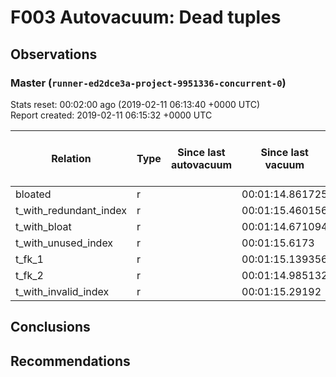 # F003 Autovacuum: Dead tuples #

## Observations ##

### Master (`runner-ed2dce3a-project-9951336-concurrent-0`) ###
Stats reset: 00:02:00 ago (2019-02-11 06:13:40 +0000 UTC)  
Report created: 2019-02-11 06:15:32 +0000 UTC  

 Relation | Type | Since last autovacuum | Since last vacuum | Autovacuum Count | Vacuum Count | n_tup_ins | n_tup_upd | n_tup_del | pg_class.reltuples | n_live_tup | n_dead_tup | &#9660;Dead Tuples Ratio, %
----------|------|-----------------------|-------------------|----------|---------|-----------|-----------|-----------|--------------------|------------|------------|-----------
bloated |r |<no value> |00:01:14.861725 |0 |1 |100000 |0 |50000 |50000 |50000 |0 |0
t_with_redundant_index |r |<no value> |00:01:15.460156 |0 |1 |1000000 |0 |0 |1000000 |1000000 |0 |0
t_with_bloat |r |<no value> |00:01:14.671094 |0 |1 |1000000 |1000000 |0 |1000000 |1000000 |0 |0
t_with_unused_index |r |<no value> |00:01:15.6173 |0 |1 |1000000 |0 |0 |1000000 |1000000 |0 |0
t_fk_1 |r |<no value> |00:01:15.139356 |0 |1 |1000001 |0 |0 |1000001 |1000001 |0 |0
t_fk_2 |r |<no value> |00:01:14.985132 |0 |1 |1000000 |0 |0 |1000000 |1000000 |0 |0
t_with_invalid_index |r |<no value> |00:01:15.29192 |0 |1 |1000000 |0 |0 |1000000 |1000000 |0 |0


## Conclusions ##


## Recommendations ##


